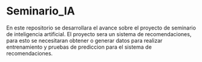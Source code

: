 # Seminario_IA

En este repositorio se desarrollara el avance sobre el proyecto de seminario de inteligencia artificial.
El proyecto sera un sistema de recomendaciones, para esto se necesitaran obtener o generar datos para realizar entrenamiento y pruebas de prediccion para el sistema de recomendaciones.   

